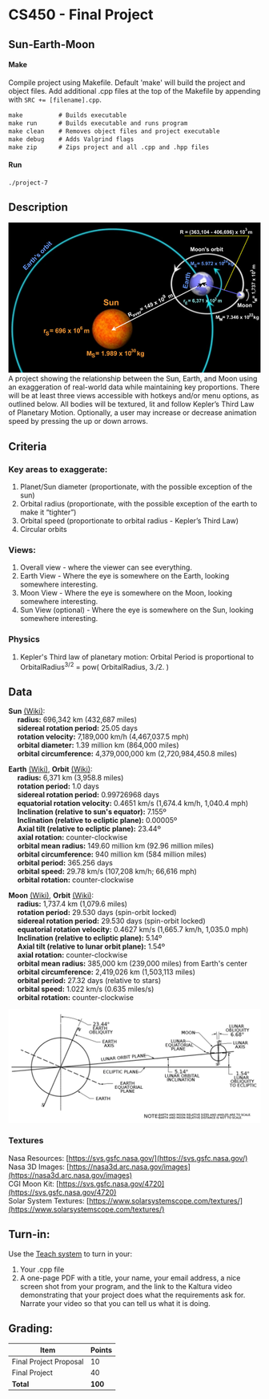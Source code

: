 # CS450 - Final Project

## Sun-Earth-Moon

#### Make
Compile project using Makefile. Default 'make' will build the project and object files. Add additional .cpp files at the top of the Makefile by appending with `SRC += [filename].cpp`.

```
make          # Builds executable
make run      # Builds executable and runs program
make clean    # Removes object files and project executable
make debug    # Adds Valgrind flags
make zip      # Zips project and all .cpp and .hpp files
```


#### Run
```
./project-7
```

## Description
![](data/img/sun-earth-moon.jpg)
<br>
A project showing the relationship between the Sun, Earth, and Moon using an exaggeration of 
real-world data while maintaining key proportions. There will be at least three views accessible with hotkeys and/or menu options, as outlined below. All bodies will be textured, lit and follow Kepler’s Third Law of Planetary Motion. Optionally, a user may increase or decrease animation speed by pressing the up or down arrows.


## Criteria

### Key areas to exaggerate:

1. Planet/Sun diameter (proportionate, with the possible exception of the sun)
2. Orbital radius (proportionate, with the possible exception of the earth to make it “tighter”)
3. Orbital speed (proportionate to orbital radius - Kepler’s Third Law)
4. Circular orbits

### Views:

1. Overall view - where the viewer can see everything.
2. Earth View - Where the eye is somewhere on the Earth, looking somewhere interesting.
3. Moon View - Where the eye is somewhere on the Moon, looking somewhere interesting.
4. Sun View (optional) - Where the eye is somewhere on the Sun, looking somewhere interesting.

### Physics

1. Kepler's Third law of planetary motion:
   Orbital Period is proportional to OrbitalRadius<sup>3/2</sup> = pow( OrbitalRadius, 3./2. )

## Data
**Sun** [(Wiki)](https://en.wikipedia.org/wiki/Sun):  
&emsp; **radius:** 696,342 km (432,687 miles)  
&emsp; **sidereal rotation period:** 25.05 days  
&emsp; **rotation velocity:** 7,189,000 km/h  (4,467,037.5 mph)  
&emsp; **orbital diameter:** 1.39 million km (864,000 miles)  
&emsp; **orbital circumference:** 4,379,000,000 km (2,720,984,450.8 miles)  


**Earth** [(Wiki)](https://en.wikipedia.org/wiki/Earth), 
**Orbit** [(Wiki)](https://en.wikipedia.org/wiki/Earth%27s_orbit):   
&emsp; **radius:** 6,371 km (3,958.8 miles)  
&emsp; **rotation period:** 1.0 days  
&emsp; **sidereal rotation period:** 0.99726968 days  
&emsp; **equatorial rotation velocity:** 0.4651 km/s (1,674.4 km/h, 1,040.4 mph)  
&emsp; **Inclination (relative to sun's equator):** 7.155º  
&emsp; **Inclination (relative to ecliptic plane):** 0.00005º  
&emsp; **Axial tilt (relative to ecliptic plane):** 23.44º  
&emsp; **axial rotation:** counter-clockwise  
&emsp; **orbital mean radius:** 149.60 million km (92.96 million miles)  
&emsp; **orbital circumference:** 940 million km (584 million miles)  
&emsp; **orbital period:** 365.256 days  
&emsp; **orbital speed:** 29.78 km/s (107,208 km/h; 66,616 mph)  
&emsp; **orbital rotation:** counter-clockwise  

**Moon** [(Wiki)](https://en.wikipedia.org/wiki/Moon), 
**Orbit** [(Wiki)](https://en.wikipedia.org/wiki/Orbit_of_the_Moon):  
&emsp; **radius:** 1,737.4 km (1,079.6 miles)  
&emsp; **rotation period:** 29.530 days (spin-orbit locked)  
&emsp; **sidereal rotation period:** 29.530 days (spin-orbit locked)  
&emsp; **equatorial rotation velocity:** 0.4627 km/s (1,665.7 km/h, 1,035.0 mph)  
&emsp; **Inclination (relative to ecliptic plane):** 5.14º  
&emsp; **Axial tilt (relative to lunar orbit plane):** 1.54º  
&emsp; **axial rotation:** counter-clockwise  
&emsp; **orbital mean radius:** 385,000 km (239,000 miles) from Earth's center  
&emsp; **orbital circumference:** 2,419,026 km (1,503,113 miles)  
&emsp; **orbital period:** 27.32 days (relative to stars)  
&emsp; **orbital speed:** 1.022 km/s (0.635 miles/s)  
&emsp; **orbital rotation:** counter-clockwise  

![](data/img/Lunar_Orbit_and_Orientation_with_respect_to_the_Ecliptic.png)

### Textures
Nasa Resources: [https://svs.gsfc.nasa.gov/](https://svs.gsfc.nasa.gov/)   
Nasa 3D Images: [https://nasa3d.arc.nasa.gov/images](https://nasa3d.arc.nasa.gov/images)  
CGI Moon Kit: [https://svs.gsfc.nasa.gov/4720](https://svs.gsfc.nasa.gov/4720)   
Solar System Textures: [https://www.solarsystemscope.com/textures/](https://www.solarsystemscope.com/textures/)

## Turn-in:

Use the [Teach system](http://engr.oregonstate.edu/teach) to turn in your:

1. Your .cpp file
2. A one-page PDF with a title, your name, your email address, a nice screen shot from your program, and the link to the Kaltura video demonstrating that your project does what the requirements ask for. Narrate your video so that you can tell us what it is doing.


## Grading:


| Item                                  | Points |
| --------------------------------------| ------ |
| Final Project Proposal                |   10   |
| Final Project                         |   40   |
| **Total**                             | **100**|
